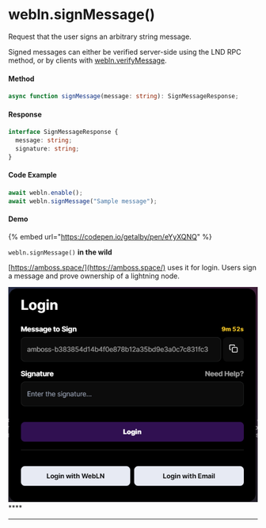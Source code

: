 # webln.signMessage()

Request that the user signs an arbitrary string message.&#x20;

Signed messages can either be verified server-side using the LND RPC method, or by clients with [webln.verifyMessage](https://webln.dev/#/api/verify-message).

#### Method

```typescript
async function signMessage(message: string): SignMessageResponse;
```

#### Response

```typescript
interface SignMessageResponse {
  message: string;
  signature: string;
}
```

#### Code Example <a href="#demo" id="demo"></a>

```typescript
await webln.enable();
await webln.signMessage("Sample message"); 
```

#### Demo

{% embed url="https://codepen.io/getalby/pen/eYyXQNQ" %}

`webln.signMessage()` **in the wild**

[https://amboss.space/](https://amboss.space/) uses it for login. Users sign a message and prove ownership of a lightning node.

&#x20;<img src="../../.gitbook/assets/chrome_g3QoEYiYL5.png" alt="" data-size="original">****

****
